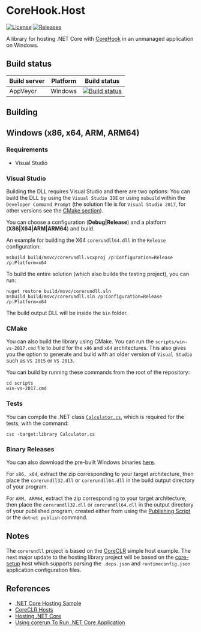 # CoreHook.Host

[![License](https://img.shields.io/badge/License-MIT-blue.svg)](https://github.com/unknownv2/CoreHook.Host/blob/master/LICENSE)
[![Releases](https://img.shields.io/github/release/unknownv2/CoreHook.Host.svg)](https://github.com/unknownv2/CoreHook.Host/releases)

A library for hosting .NET Core with [CoreHook](https://github.com/unknownv2/CoreHook) in an unmanaged application on Windows.

## Build status

| Build server | Platform    | Build status                             |
| ------------ | ----------- | ---------------------------------------- |
| AppVeyor     | Windows     | [![Build status](https://ci.appveyor.com/api/projects/status/7c0lfec5c7tlvo2a/branch/master?svg=true)](https://ci.appveyor.com/project/unknownv2/corehook-host/branch/master) |

## Building

## Windows (x86, x64, ARM, ARM64)

### Requirements

* Visual Studio

### Visual Studio

Building the DLL requires Visual Studio and there are two options: You can build the DLL by using the `Visual Studio IDE` or using `msbuild` within the `Developer Command Prompt` (the solution file is for `Visual Studio 2017`, for other versions see the [CMake section](#cmake)).

You can choose a configuration (**Debug|Release**) and a platform (**X86|X64|ARM|ARM64**) and build. 

An example for building the X64 `corerundll64.dll` in the `Release` configuration:

```
msbuild build/msvc/corerundll.vcxproj /p:Configuration=Release /p:Platform=x64
```

To build the entire solution (which also builds the testing project), you can run:

```
nuget restore build/msvc/corerundll.sln
msbuild build/msvc/corerundll.sln /p:Configuration=Release /p:Platform=x64
```

The build output DLL will be inside the `bin` folder.

### CMake

You can also build the library using CMake. You can run the `scripts/win-vs-2017.cmd` file to build for the `x86` and `x64` architectures. This also gives you the option to generate and build with an older version of `Visual Studio` such as `VS 2015` or `VS 2013`.

You can build by running these commands from the root of the repository:
```
cd scripts
win-vs-2017.cmd
```

### Tests

You can compile the .NET class [`Calculator.cs`](tests/dotnet/Calculator.cs), which is required for the tests, with the command:

```
csc -target:library Calculator.cs
```

### Binary Releases 
 You can also download the pre-built Windows binaries [here](https://github.com/unknownv2/CoreHook.Host/releases).
 
 For `x86, x64`, extract the zip corresponding to your target architecture, then place the `corerundll32.dll` or `corerundll64.dll` in the build output directory of your program.
 
 For `ARM, ARM64`,  extract the zip corresponding to your target architecture, then place the `corerundll32.dll` or `corerundll64.dll` in the output directory of your published program, created either from using the [Publishing Script](https://github.com/unknownv2/CoreHook#publishing-script) or the `dotnet publish` command.

## Notes

The `corerundll` project is based on the [CoreCLR](https://github.com/dotnet/coreclr) simple host example. The next major update to the hosting library project will be based on the [core-setup](https://github.com/dotnet/core-setup/) host which supports parsing the `.deps.json` and `runtimeconfig.json` application configuration files.

## References
* [.NET Core Hosting Sample](https://github.com/dotnet/samples/tree/master/core/hosting)
* [CoreCLR Hosts](https://github.com/dotnet/coreclr/tree/master/src/coreclr/hosts)
* [Hosting .NET Core](https://docs.microsoft.com/en-us/dotnet/core/tutorials/netcore-hosting)
* [Using corerun To Run .NET Core Application](https://github.com/dotnet/coreclr/blob/master/Documentation/workflow/UsingCoreRun.md)